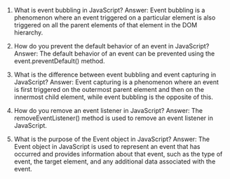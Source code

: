 1. What is event bubbling in JavaScript?
Answer: Event bubbling is a phenomenon where an event triggered on a particular element is also triggered on all the parent elements of that element in the DOM hierarchy.

2. How do you prevent the default behavior of an event in JavaScript?
Answer: The default behavior of an event can be prevented using the event.preventDefault() method.

3. What is the difference between event bubbling and event capturing in JavaScript?
Answer: Event capturing is a phenomenon where an event is first triggered on the outermost parent element and then on the innermost child element, while event bubbling is the opposite of this.

4. How do you remove an event listener in JavaScript?
Answer: The removeEventListener() method is used to remove an event listener in JavaScript.

5. What is the purpose of the Event object in JavaScript?
Answer: The Event object in JavaScript is used to represent an event that has occurred and provides information about that event, such as the type of event, the target element, and any additional data associated with the event.